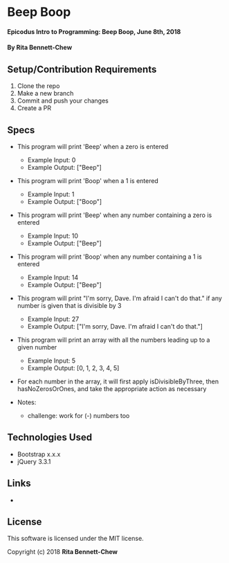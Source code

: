 # Beep Boop

#### Epicodus Intro to Programming: Beep Boop, June 8th, 2018

#### By Rita Bennett-Chew

## Setup/Contribution Requirements

1. Clone the repo
1. Make a new branch
1. Commit and push your changes
1. Create a PR

## Specs

* This program will print 'Beep' when a zero is entered
  * Example Input: 0
  * Example Output: ["Beep"]
* This program will print 'Boop' when a 1 is entered
  * Example Input: 1
  * Example Output: ["Boop"]
* This program will print 'Beep' when any number containing a zero is entered
  * Example Input: 10
  * Example Output: ["Beep"]
* This program will print 'Boop' when any number containing a 1 is entered
  * Example Input: 14
  * Example Output: ["Beep"]
* This program will print "I'm sorry, Dave. I'm afraid I can't do that." if any number is given that is divisible by 3
  * Example Input: 27
  * Example Output: ["I'm sorry, Dave. I'm afraid I can't do that."]
* This program will print an array with all the numbers leading up to a given number
  * Example Input: 5
  * Example Output: [0, 1, 2, 3, 4, 5]
* For each number in the array, it will first apply isDivisibleByThree, then hasNoZerosOrOnes, and take the appropriate action as necessary

* Notes:
  * challenge: work for (-) numbers too

## Technologies Used

* Bootstrap x.x.x
* jQuery 3.3.1

## Links

*

## License

This software is licensed under the MIT license.

Copyright (c) 2018 **Rita Bennett-Chew**
